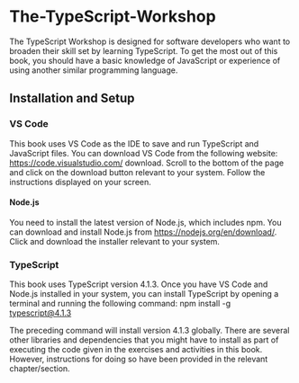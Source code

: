 # The-TypeScript-Workshop

The TypeScript Workshop is designed for software developers who want to broaden
their skill set by learning TypeScript. To get the most out of this book, you should
have a basic knowledge of JavaScript or experience of using another similar
programming language.

## Installation and Setup ##

### VS Code
This book uses VS Code as the IDE to save and run TypeScript and JavaScript files.
You can download VS Code from the following website: https://code.visualstudio.com/
download. Scroll to the bottom of the page and click on the download button relevant
to your system. Follow the instructions displayed on your screen.

#### Node.js
You need to install the latest version of Node.js, which includes npm. You can
download and install Node.js from https://nodejs.org/en/download/. Click and download
the installer relevant to your system.

### TypeScript
This book uses TypeScript version 4.1.3. Once you have VS Code and Node.js installed
in your system, you can install TypeScript by opening a terminal and running the
following command:
npm install -g typescript@4.1.3

The preceding command will install version 4.1.3 globally. There are several other
libraries and dependencies that you might have to install as part of executing the
code given in the exercises and activities in this book. However, instructions for doing
so have been provided in the relevant chapter/section.
